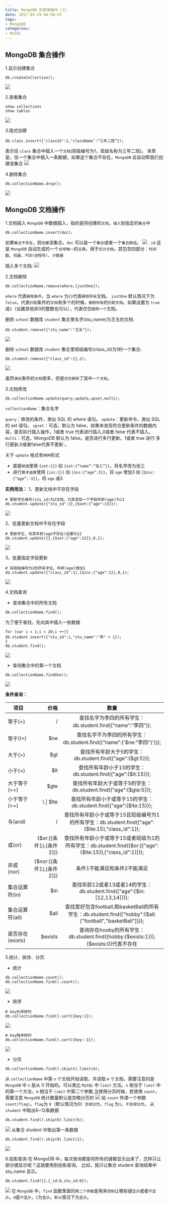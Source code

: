 ```yaml
---
title: MongoDB 的常用操作（三）
date: 2017-04-29 06:50:53
tags:
- MongoDB
categories:
- NoSQL
---
```

MongoDB 集合操作
----------------
1.显示创建集合
```
db.createCollection();
```
![](http://olln3wpar.bkt.clouddn.com/image/MongoDB%283%29/1.png)

2.查看集合
```
show collections
show tables
```
![](http://olln3wpar.bkt.clouddn.com/image/MongoDB%283%29/2.png)

3.隐式创建
```
db.class.insert({‘classId’:1,’className’:”三年二班”});
```
表示往 `class` 集合中插入一个`文档`(班级编号为1，班级名称为三年二班)。
本质是，往一个集合中插入一条数据，如果这个集合不存在，`MongoDB` 会自动帮我们创建该集合
![](http://olln3wpar.bkt.clouddn.com/image/MongoDB%283%29/3.png)

4.删除集合
```
db.collectionName.drop();
```
![](http://olln3wpar.bkt.clouddn.com/image/MongoDB%283%29/4.png)

MongoDB 文档操作
----------------
1.文档插入
`MongoDB` 中数据插入，指的是将创建的`文档`，`插入`到指定的`集合`中
```
db.collectionName.insert(doc);
```
如果`集合不存在`，则`创建`该集合。`doc` 可以是一个`集合`或者一个`集合数组`。
![](http://olln3wpar.bkt.clouddn.com/image/MongoDB%283%29/5.png)
`_id` 这是 `MongoDB` 自动生成的一个`全球唯一`的`主键`，用于`区分文档`。其包含四部分：`时间戳`、`机器`、`PID(进程号)`、`计数器`

插入多个文档:
![](http://olln3wpar.bkt.clouddn.com/image/MongoDB%283%29/6.png)

2.文档删除
```
db.collectionName.remove(where,[justOne]);
```
`where` 代表`删除条件`，当 `where` 为`{}`代表`删除所有`文档。
`justOne` 默认情况下为 `false`，代表`匹配`条件的`文档`有多个的时候，`删除所有`的`匹配文档`。如果设置为 `true` 或`1`（设置其他非0的整数也可以），代表仅仅`删除一个`文档。

删除 `school` 数据库 `student` 集合里名字(stu_name)为王五的文档:

```
db.student.remove({"stu_name":"王五"});
```
![](http://olln3wpar.bkt.clouddn.com/image/MongoDB%283%29/7.png)

删除 `school` 数据库 `student` 集合里班级编号(class_id)为1的一个集合:
```
db.student.remove({"class_id":1},2);
```
![](http://olln3wpar.bkt.clouddn.com/image/MongoDB%283%29/8.png)

虽然`满足`条件的`文档`很多，但是`仅仅删除`了其中`一个文档`。

3.文档修改
```
db.collectionName.update(query,update,upset,multi);
```
`collectionName`：集合名字

`query`：修改的条件，类似 SQL 的 where 语句。
`update`：更新命令，类似 SQL 的 set 语句。
`upset`：可选，默认为 false，如果未发现符合更新条件的数据内容，是否执行插入操作，1或者 true 代表进行插入,0或者 false 代表不插入。
`multi`：可选，MongoDB 默认为 false。是否进行多行更新。1或者 true 进行·多行更新,0或者false代表不更新`。

关于 `update` 格式有`两种`形式

- 直接`赋值`使用 `{set:{}}`
如 `{set:{“name”:”张三”}}`，将名字改为张三
- 进行`算术运算`使用 `{inc:{}}`
如 `{inc:{“age”:3}}`，将 `age` 增加3
如 `{$inc:{“age”:-3}}`，将 `age` 减3

**实例用法：**
1、更新文档中不存在字段
```
# 更新学生编号(stu_id)为2文档，为其添加一个字段年龄(age)为13
db.student.update({"stu_id":2},{$set:{"age":13}});
```
![](http://olln3wpar.bkt.clouddn.com/image/MongoDB%283%29/9.png)

2、批量更新文档中不存在字段
```
# 更新学生，将其年龄(age不存在)设置为12
db.student.update({},{$set:{"age":12}},0,1);
```
![](http://olln3wpar.bkt.clouddn.com/image/MongoDB%283%29/10.png)

3、批量指定字段更新
```
# 将班级编号为2的所有学生，年龄(age)增加1
db.student.update({"class_id":1},{$inc:{"age":1}},0,1);
```
![](http://olln3wpar.bkt.clouddn.com/image/MongoDB%283%29/11.png)

4.文档查询

- 查询集合中的所有文档
```
db.collectionName.find();
```
为了便于查找，先向其中插入一些数据
```
for (var i = 1;i < 20;i ++){
db.student.insert({"stu_id":i,"stu_name":"李" + i});
}
db.student.find();
```
![](http://olln3wpar.bkt.clouddn.com/image/MongoDB%283%29/12.png)

- 查询集合中的第一个文档
```
db.collectionName.findOne();
```
![](http://olln3wpar.bkt.clouddn.com/image/MongoDB%283%29/13.png)

**条件查询：**

| 项目        | 价格   |  数量  |
| --------   | -----:  | :----:  |
| 等于(=)      | / |   查找名字为李四的所有学生：db.student.find({“name”:”李四”});     |
| 等于(!=)      | \$ne |   查找名字不为李四的所有学生：db.student.find({“name”:{'$ne:"李四"}'}});     |
| 大于(>)      | \$gt |   查找所有年龄大于5的学生：db.student.find({"age":{$gt:5}});     |
| 小于(<)      | \$lt |   查找所有年龄小于15的学生：db.student.find({"age":{$lt:15}});     |
| 大于等于(>=)        |   \$gte   |   查找所有年龄大于或等于5的学生：db.student.find({"age":{$gte:5}});   |
| 小于等于(>=)        |    \ &#124; $lte    |  查找所有年龄小于或等于15的学生：db.student.find({"age":{$lte:15}});  |
| 与(and)        |    /    |  查找所有年龄小于或等于15且班级编号为1的所有学生：db.student.find({"age":{$lte:15},"class_id":1});  |
| 或(or)        |    {$or:[{条件1},{条件2}]}    |  查找所有年龄小于或等于15或者班级为1的所有学生：db.student.find({$or:[{"age":{$lte:15}},{"class_id":1}]});  |
| 非或(nor)        |    {$nor:[{条件1},{条件2}]}    |  条件1不能满足和条件2不能满足  |
| 集合运算符(in)        |    \$in	    |  查找年龄12或者13或者14的学生：db.student.find({"age":{$in:[12,13,14]}});  |
| 集合运算符(all)        |    \$all    |  查找爱好包含football,和basketBall的所有学生：db.student.find({"hobby":{$all:["football","basketBall"]}});  |
| 是否存在(exists)        |    $exists    |  查询存在hooby的所有学生：db.student.find({hobby:{$exists:1}});{$exists:0}代表不存在  |


5.统计、排序、分页

- 统计
```
db.collectionName.count();
db.collectionName.find().count();
```
![](http://olln3wpar.bkt.clouddn.com/image/MongoDB%283%29/14.png)

- 排序
```
# key升序排列
db.collectionName.find().sort({key:1});
```
![](http://olln3wpar.bkt.clouddn.com/image/MongoDB%283%29/15.png)

```
# key降序排列
db.collectionName.find().sort({key:-1});
```
![](http://olln3wpar.bkt.clouddn.com/image/MongoDB%283%29/16.png)

- 分页
```
db.collectionName.find().skip(n).limit(m);
```
从 `collectionName` 中第 `n` 个文档开始读取，共读取 `m` 个文档，需要注意的是 `MongoDB` 中 `n` 是从 0 开始的。可以类比 `MySQL` 中 `limit` 方法。`n` 相当于 `limit` 中的第一个方法，`m` 相当于 `limit` 中第二个参数,当使用分页时候，若使用 `count`，需要注意 `MongoDB` 统计数量默认是忽略分页的
![](http://olln3wpar.bkt.clouddn.com/image/MongoDB%283%29/17.png)
给 `count` 传递一个参数 `count(flag)`。`flag`为 `0`（默认情况为0）`忽视分页`，`flag` 为`1`，`不忽视分页`。
从 `student` 中取出6~12条数据
```
db.student.find().skip(6).limit(6);
```
![](http://olln3wpar.bkt.clouddn.com/image/MongoDB%283%29/18.png)
从集合 student 中取出第一条数据
```
db.student.find().skip(0).limit(1);
```
![](http://olln3wpar.bkt.clouddn.com/image/MongoDB%283%29/19.png)

6.投影查询
在 MongoDB 中，每次查询都是将所有的键都显示出来了，怎样只让部分键显示呢？这就要用到投影查询。
比如，我只让集合 student 查询结果中 stu_name 显示。
```
db.student.find({},{_id:0,stu_id:0});
```
![](http://olln3wpar.bkt.clouddn.com/image/MongoDB%283%29/20.png)
在 `MongoDB` 中，`find` 函数里面的`第二个参数`是用来`控制`让哪些键`显示`或者`不显示`。`0`是`不显示`，`1`为`显示`。`默认`情况下为`显示`。
















